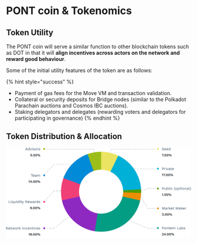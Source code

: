 # PONT coin & Tokenomics

## Token Utility

The PONT coin will serve a similar function to other blockchain tokens such as DOT in that it will **align incentives across actors on the network and reward good behaviour**.

Some of the initial utility features of the token are as follows:

{% hint style="success" %}
* Payment of gas fees for the Move VM and transaction validation.
* Collateral or security deposits for Bridge nodes (similar to the Polkadot Parachain auctions and Cosmos IBC auctions).
* Staking delegators and delegates (rewarding voters and delegators for participating in governance)
{% endhint %}

## Token Distribution & Allocation

![Token Distribution & Allocation](../assets/illustrations/distribution.png "Token Distribution & Allocation")
